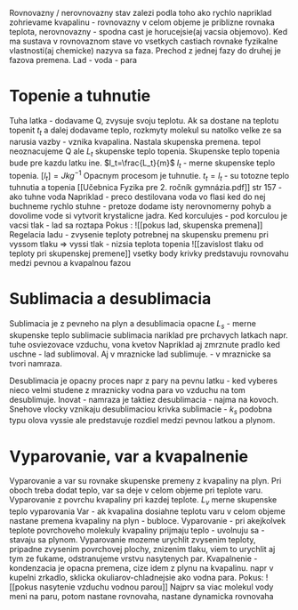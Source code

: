 Rovnovazny / nerovnovazny stav zalezi podla toho ako rychlo napriklad zohrievame kvapalinu - rovnovazny v celom objeme je priblizne rovnaka teplota, nerovnovazny - spodna cast je horucejsie(aj vacsia objemovo).
Ked ma sustava v rovnovaznom stave vo vsetkych castiach rovnake fyzikalne vlastnosti(aj chemicke) nazyva sa faza. 
Prechod z jednej fazy do druhej je fazova premena. Lad - voda - para

# Topenie a tuhnutie
Tuha latka - dodavame Q, zvysuje svoju teplotu. Ak sa dostane na teplotu topenit $t_t$ a dalej dodavame teplo, rozkmyty molekul su natolko velke ze sa narusia vazby - vznika kvapalina. Nastala skupenska premena. tepol neoznacujeme Q ale $L_t$ skupenske teplo topenia. Skupenske teplo topenia bude pre kazdu latku ine.
$l_t=\frac{L_t}{m}$
$l_t$ - merne skupenske teplo topenia.
$[l_t]=Jkg^{-1}$
Opacnym procesom je tuhnutie.
$t_{t}=l_{t}$ - su totozne teplo tuhnutia a topenia
[[Učebnica Fyzika pre 2. ročník gymnázia.pdf]] str 157 - ako tuhne voda
Napriklad - preco destilovana voda vo flasi ked do nej buchneme rychlo stuhne - pretoze dodame isty nerovnomerny pohyb a dovolime vode si vytvorit krystalicne jadra.
Ked korculujes - pod korculou je vacsi tlak - lad sa roztapa
Pokus : 
![[pokus lad, skupenska premena]]
Regelacia ladu - zvysenie teploty potrebnej na skupensku premenu pri vyssom tlaku => vyssi tlak - nizsia teplota topenia
![[zavislost tlaku od teploty pri skupenskej premene]]
vsetky body krivky predstavuju rovnovahu medzi pevnou a kvapalnou fazou

# Sublimacia a desublimacia
Sublimacia je z pevneho na plyn a desublimacia opacne
$L_s$ - merne skupenske teplo sublimacie
sublimacia nariklad pre prchavych latkach napr. tuhe osviezovace vzduchu, vona kvetov
Napriklad aj zmrznute pradlo ked uschne - lad sublimoval.
Aj v mraznicke lad sublimuje. - v mraznicke sa tvori namraza.

Desublimacia je opacny proces napr z pary na pevnu latku - ked vyberes nieco velmi studene z mraznicky vodna para vo vzduchu na tom desublimuje.
Inovat - namraza je taktiez desublimacia - najma na kovoch.
Snehove vlocky vznikaju desublimaciou 
krivka sublimacie - $k_s$
podobna typu olova vyssie ale predstavuje rozdiel medzi pevnou latkou a plynom.

# Vyparovanie, var a kvapalnenie
Vyparovanie  a var su rovnake skupenske premeny z kvapaliny na plyn. Pri oboch treba dodat teplo, var sa deje v celom objeme pri teplote varu. Vyparovanie z povrchu kvapaliny pri kazdej teplote.
$L_v$ merne skupenske teplo vyparovania
Var - ak kvapalina dosiahne teplotu varu v celom objeme nastane premena kvapaliny na plyn - bubloce.
Vyparovanie - pri akejkolvek teplote povrchoveho molekuly kvapaliny prijmaju teplo - uvolnuju sa - stavaju sa plynom.
Vyparovanie mozeme urychlit zvysenim teploty, pripadne zvysenim povrchovej plochy, znizenim tlaku, viem to urychlit aj tym ze fukame, odstranujeme vrstvu nasytenych par.
Kvapalnenie - kondenzacia je opacna premena, cize idem z plynu na kvapalinu. 
napr v kupelni zrkadlo, sklicka okuliarov-chladnejsie ako vodna para. 
Pokus:
![[pokus nasytenie vzduchu vodnou parou]]
Najprv sa viac molekul vody meni na paru, potom nastane rovnovaha, nastane dynamicka rovnovaha 